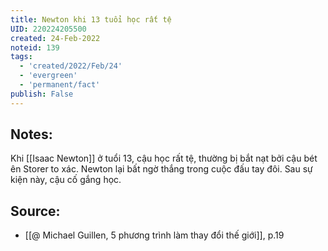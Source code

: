 ```yaml
---
title: Newton khi 13 tuổi học rất tệ
UID: 220224205500
created: 24-Feb-2022
noteid: 139
tags:
  - 'created/2022/Feb/24'
  - 'evergreen'
  - 'permanent/fact'
publish: False
---
```

## Notes:
Khi [[Isaac Newton]] ở tuổi 13, cậu học rất tệ, thường bị bắt nạt bởi cậu bét ên Storer to xác. Newton lại bất ngờ thắng trong cuộc đấu tay đôi. Sau sự kiện này, cậu cố gắng học.

## Source:
- [[@ Michael Guillen, 5 phương trình làm thay đổi thế giới]], p.19




